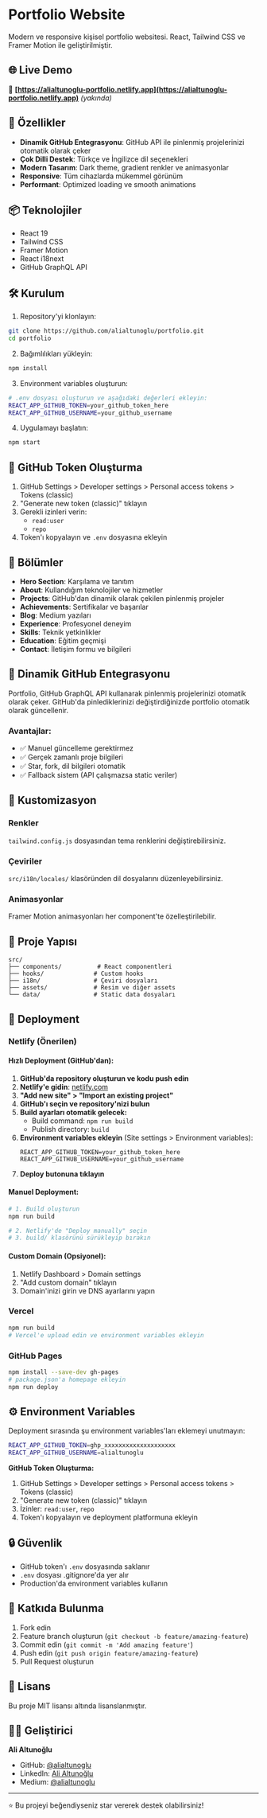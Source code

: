 # Portfolio Website

Modern ve responsive kişisel portfolio websitesi. React, Tailwind CSS ve Framer Motion ile geliştirilmiştir.

## 🌐 Live Demo
🔗 **[https://alialtunoglu-portfolio.netlify.app](https://alialtunoglu-portfolio.netlify.app)** *(yakında)*

## 🚀 Özellikler

- **Dinamik GitHub Entegrasyonu**: GitHub API ile pinlenmiş projelerinizi otomatik olarak çeker
- **Çok Dilli Destek**: Türkçe ve İngilizce dil seçenekleri
- **Modern Tasarım**: Dark theme, gradient renkler ve animasyonlar
- **Responsive**: Tüm cihazlarda mükemmel görünüm
- **Performant**: Optimized loading ve smooth animations

## 📦 Teknolojiler

- React 19
- Tailwind CSS
- Framer Motion
- React i18next
- GitHub GraphQL API

## 🛠️ Kurulum

1. Repository'yi klonlayın:
```bash
git clone https://github.com/alialtunoglu/portfolio.git
cd portfolio
```

2. Bağımlılıkları yükleyin:
```bash
npm install
```

3. Environment variables oluşturun:
```bash
# .env dosyası oluşturun ve aşağıdaki değerleri ekleyin:
REACT_APP_GITHUB_TOKEN=your_github_token_here
REACT_APP_GITHUB_USERNAME=your_github_username
```

4. Uygulamayı başlatın:
```bash
npm start
```

## 🔧 GitHub Token Oluşturma

1. GitHub Settings > Developer settings > Personal access tokens > Tokens (classic)
2. "Generate new token (classic)" tıklayın
3. Gerekli izinleri verin:
   - `read:user`
   - `repo`
4. Token'ı kopyalayın ve `.env` dosyasına ekleyin

## 📱 Bölümler

- **Hero Section**: Karşılama ve tanıtım
- **About**: Kullandığım teknolojiler ve hizmetler
- **Projects**: GitHub'dan dinamik olarak çekilen pinlenmiş projeler
- **Achievements**: Sertifikalar ve başarılar
- **Blog**: Medium yazıları
- **Experience**: Profesyonel deneyim
- **Skills**: Teknik yetkinlikler
- **Education**: Eğitim geçmişi
- **Contact**: İletişim formu ve bilgileri

## 🌟 Dinamik GitHub Entegrasyonu

Portfolio, GitHub GraphQL API kullanarak pinlenmiş projelerinizi otomatik olarak çeker. GitHub'da pinlediklerinizi değiştirdiğinizde portfolio otomatik olarak güncellenir.

### Avantajlar:
- ✅ Manuel güncelleme gerektirmez
- ✅ Gerçek zamanlı proje bilgileri
- ✅ Star, fork, dil bilgileri otomatik
- ✅ Fallback sistem (API çalışmazsa static veriler)

## 🎨 Kustomizasyon

### Renkler
`tailwind.config.js` dosyasından tema renklerini değiştirebilirsiniz.

### Çeviriler
`src/i18n/locales/` klasöründen dil dosyalarını düzenleyebilirsiniz.

### Animasyonlar
Framer Motion animasyonları her component'te özelleştirilebilir.

## 📁 Proje Yapısı

```
src/
├── components/          # React componentleri
├── hooks/              # Custom hooks
├── i18n/               # Çeviri dosyaları
├── assets/             # Resim ve diğer assets
└── data/               # Static data dosyaları
```

## 🚀 Deployment

### Netlify (Önerilen)

#### Hızlı Deployment (GitHub'dan):
1. **GitHub'da repository oluşturun ve kodu push edin**
2. **Netlify'e gidin**: [netlify.com](https://netlify.com)
3. **"Add new site" > "Import an existing project"**
4. **GitHub'ı seçin ve repository'nizi bulun**
5. **Build ayarları otomatik gelecek:**
   - Build command: `npm run build`
   - Publish directory: `build`
6. **Environment variables ekleyin** (Site settings > Environment variables):
   ```
   REACT_APP_GITHUB_TOKEN=your_github_token_here
   REACT_APP_GITHUB_USERNAME=your_github_username
   ```
7. **Deploy butonuna tıklayın**

#### Manuel Deployment:
```bash
# 1. Build oluşturun
npm run build

# 2. Netlify'de "Deploy manually" seçin
# 3. build/ klasörünü sürükleyip bırakın
```

#### Custom Domain (Opsiyonel):
1. Netlify Dashboard > Domain settings
2. "Add custom domain" tıklayın
3. Domain'inizi girin ve DNS ayarlarını yapın

### Vercel
```bash
npm run build
# Vercel'e upload edin ve environment variables ekleyin
```

### GitHub Pages
```bash
npm install --save-dev gh-pages
# package.json'a homepage ekleyin
npm run deploy
```

## ⚙️ Environment Variables

Deployment sırasında şu environment variables'ları eklemeyi unutmayın:

```bash
REACT_APP_GITHUB_TOKEN=ghp_xxxxxxxxxxxxxxxxxxxx
REACT_APP_GITHUB_USERNAME=alialtunoglu
```

**GitHub Token Oluşturma:**
1. GitHub Settings > Developer settings > Personal access tokens > Tokens (classic)
2. "Generate new token (classic)" tıklayın
3. İzinler: `read:user`, `repo`
4. Token'ı kopyalayın ve deployment platformuna ekleyin

## 🔒 Güvenlik

- GitHub token'ı `.env` dosyasında saklanır
- `.env` dosyası .gitignore'da yer alır
- Production'da environment variables kullanın

## 🤝 Katkıda Bulunma

1. Fork edin
2. Feature branch oluşturun (`git checkout -b feature/amazing-feature`)
3. Commit edin (`git commit -m 'Add amazing feature'`)
4. Push edin (`git push origin feature/amazing-feature`)
5. Pull Request oluşturun

## 📄 Lisans

Bu proje MIT lisansı altında lisanslanmıştır.

## 👨‍💻 Geliştirici

**Ali Altunoğlu**
- GitHub: [@alialtunoglu](https://github.com/alialtunoglu)
- LinkedIn: [Ali Altunoğlu](https://linkedin.com/in/alialtunoglu)
- Medium: [@alialtunoglu](https://medium.com/@alialtunoglu)

---

⭐ Bu projeyi beğendiyseniz star vererek destek olabilirsiniz!
